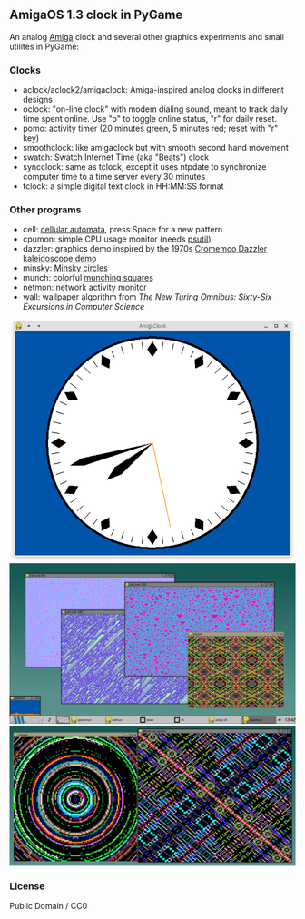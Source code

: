 ## AmigaOS 1.3 clock in PyGame

An analog [Amiga](https://en.wikipedia.org/wiki/Amiga) clock and several other graphics experiments and small utilites in PyGame:

### Clocks

* aclock/aclock2/amigaclock: Amiga-inspired analog clocks in different designs
* oclock: "on-line clock" with modem dialing sound, meant to track daily time spent online. Use "o" to toggle online status, "r" for daily reset.
* pomo: activity timer (20 minutes green, 5 minutes red; reset with "r" key)
* smoothclock: like amigaclock but with smooth second hand movement
* swatch: Swatch Internet Time (aka "Beats") clock
* syncclock: same as tclock, except it uses ntpdate to synchronize computer time to a time server every 30 minutes
* tclock: a simple digital text clock in HH:MM:SS format

### Other programs

* cell: [cellular automata](https://en.wikipedia.org/wiki/Elementary_cellular_automaton), press Space for a new pattern
* cpumon: simple CPU usage monitor (needs [psutil](https://github.com/giampaolo/psutil))
* dazzler: graphics demo inspired by the 1970s [Cromemco Dazzler kaleidoscope demo](https://www.youtube.com/watch?v=2tDbn1N8EWI)
* minsky: [Minsky circles](https://www.hakmem.org/#item149)
* munch: colorful [munching squares](https://www.hakmem.org/#item146)
* netmon: network activity monitor
* wall: wallpaper algorithm from *The New Turing Omnibus: Sixty-Six Excursions in Computer Science*

![screenshot1](https://github.com/mdoege/AmigaClock/raw/master/amigaclock.png "AmigaClock screenshot")
![screenshot2](https://github.com/mdoege/AmigaClock/raw/master/screenshot.png "Cell, Dazzler, cpumon screenshot")
![screenshot3](https://github.com/mdoege/AmigaClock/raw/master/screenshot2.png "Circles and Munch screenshot")

### License

Public Domain / CC0

